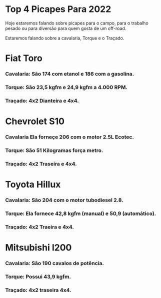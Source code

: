 #  Top 4 Picapes Para 2022

  Hoje estaremos falando sobre picapes para o campo, para o trabalho pesado ou para diversão para quem gosta de um off-road.
 
  Estaremos falando sobre a cavalaria, Torque e o  Traçado.

# Fiat Toro 
### Cavalaria: São 174 com etanol e 186 com a gasolina.
### Torque: São 23,5 kgfm e 24,9 kgfm a 4.000 RPM.
### Traçado: 4x2 Dianteira e 4x4.

# Chevrolet S10
### Cavalaria Ela forneçe 206 com o motor 2.5L Ecotec.
### Torque: São 51 Kilogramas força metro.
### Traçado: 4x2 Traseira e 4x4.

# Toyota Hillux
### Cavalaria: São 204 com o motor tubodiesel 2.8.
### Torque: Ela fornece 42,8 kgfm (manual) e 50,9 (automático).
### Traçado: 4x2 Traeira e 4x4. 

# Mitsubishi l200
### Cavalaria: São 190 cavalos de potência.
### Torque: Possui 43,9 kgfm.
### Traçado: 4x2 traseira 4x4.

